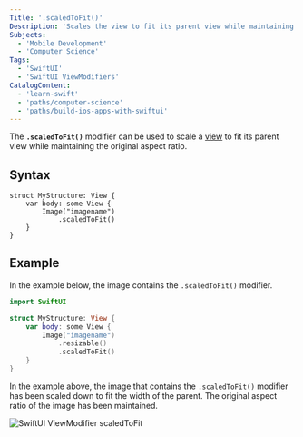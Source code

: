```yaml
---
Title: '.scaledToFit()'
Description: 'Scales the view to fit its parent view while maintaining the original aspect ratio.'
Subjects:
  - 'Mobile Development'
  - 'Computer Science'
Tags:
  - 'SwiftUI'
  - 'SwiftUI ViewModifiers'
CatalogContent:
  - 'learn-swift'
  - 'paths/computer-science'
  - 'paths/build-ios-apps-with-swiftui'
---
```


The **`.scaledToFit()`** modifier can be used to scale a [view](https://www.codecademy.com/resources/docs/swiftui/views) to fit its parent view while maintaining the original aspect ratio.

## Syntax

```pseudo
struct MyStructure: View {
    var body: some View {
        Image("imagename")
            .scaledToFit()
    }
}
```

## Example

In the example below, the image contains the `.scaledToFit()` modifier.

```swift
import SwiftUI

struct MyStructure: View {
    var body: some View {
        Image("imagename")
            .resizable()
            .scaledToFit()
    }
}
```

In the example above, the image that contains the `.scaledToFit()` modifier has been scaled down to fit the width of the parent. The original aspect ratio of the image has been maintained.

![SwiftUI ViewModifier scaledToFit](https://raw.githubusercontent.com/Codecademy/docs/main/media/scaled-to-fit.jpg)
